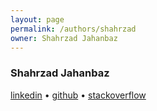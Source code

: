 ```yaml
---
layout: page
permalink: /authors/shahrzad
owner: Shahrzad Jahanbaz
---
```


### Shahrzad Jahanbaz
[linkedin]({{site.authors[page.owner].linkedin}})
• [github]({{site.authors[page.owner].github}})
• [stackoverflow]({{site.authors[page.owner].stackoverflow}})